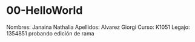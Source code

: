 # 00-HelloWorld
Nombres: Janaina Nathalia
Apellidos: Alvarez Giorgi
Curso: K1051
Legajo: 1354851
probando edición de rama
